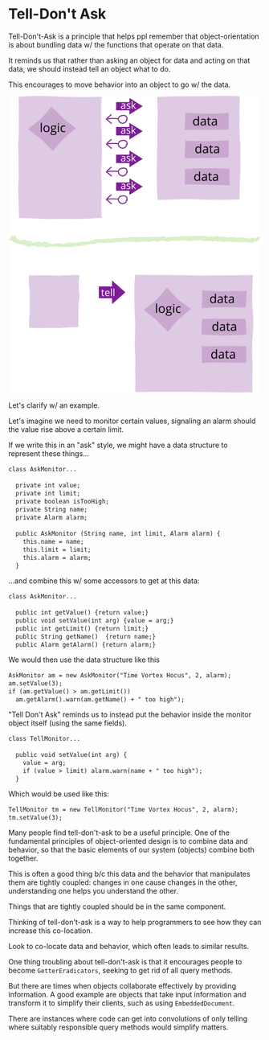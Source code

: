 # Tell-Don't Ask

Tell-Don't-Ask is a principle that helps ppl remember that object-orientation is about bundling data w/ the functions that operate on that data.

It reminds us that rather than asking an object for data and acting on that data, we should instead tell an object what to do.

This encourages to move behavior into an object to go w/ the data.

![](../img/tell-diagram.png)

Let's clarify w/ an example.

Let's imagine we need to monitor certain values, signaling an alarm should the value rise above a certain limit.

If we write this in an "ask" style, we might have a data structure to represent these things...

```
class AskMonitor...

  private int value;
  private int limit;
  private boolean isTooHigh;
  private String name;
  private Alarm alarm;

  public AskMonitor (String name, int limit, Alarm alarm) {
    this.name = name;
    this.limit = limit;
    this.alarm = alarm;
  }
```

...and combine this w/ some accessors to get at this data:

```
class AskMonitor...

  public int getValue() {return value;}
  public void setValue(int arg) {value = arg;}
  public int getLimit() {return limit;}
  public String getName()  {return name;}
  public Alarm getAlarm() {return alarm;}
```

We would then use the data structure like this

```
AskMonitor am = new AskMonitor("Time Vortex Hocus", 2, alarm);
am.setValue(3);
if (am.getValue() > am.getLimit()) 
  am.getAlarm().warn(am.getName() + " too high");
```

"Tell Don't Ask" reminds us to instead put the behavior inside the monitor object itself (using the same fields).

```
class TellMonitor...

  public void setValue(int arg) {
    value = arg;
    if (value > limit) alarm.warn(name + " too high");
  }
```

Which would be used like this:

```
TellMonitor tm = new TellMonitor("Time Vortex Hocus", 2, alarm);
tm.setValue(3);
```

Many people find tell-don't-ask to be a useful principle. One of the fundamental principles of object-oriented design is to combine data and behavior, so that the basic elements of our system (objects) combine both together.

This is often a good thing b/c this data and the behavior that manipulates them are tightly coupled: changes in one cause changes in the other, understanding one helps you understand the other.

Things that are tightly coupled should be in the same component.

Thinking of tell-don't-ask is a way to help programmers to see how they can increase this co-location.

Look to co-locate data and behavior, which often leads to similar results.

One thing troubling about tell-don't-ask is that it encourages people to become `GetterEradicators`, seeking to get rid of all query methods.

But there are times when objects collaborate effectively by providing information. A good example are objects that take input information and transform it to simplify their clients, such as using `EmbeddedDocument`.

There are instances where code can get into convolutions of only telling where suitably responsible query methods would simplify matters.
